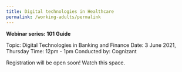 ```yaml
---
title: Digital technologies in Healthcare
permalink: /working-adults/permalink
---
```


**Webinar series: 101 Guide** 

Topic: Digital Technologies in Banking and Finance
Date: 3 June 2021, Thursday
Time: 12pm - 1pm
Conducted by: Cognizant

Registration will be open soon! Watch this space.